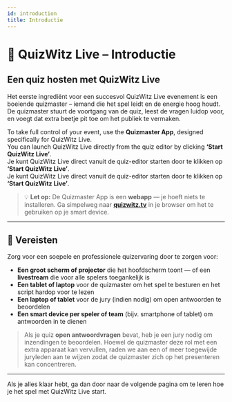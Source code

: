 ```yaml
---
id: introduction
title: Introductie
---
```


# 🎤 QuizWitz Live – Introductie

## Een quiz hosten met QuizWitz Live

Het eerste ingrediënt voor een succesvol QuizWitz Live evenement is een boeiende quizmaster – iemand die het spel leidt en de energie hoog houdt. De quizmaster stuurt de voortgang van de quiz, leest de vragen luidop voor, en voegt dat extra beetje pit toe om het publiek te vermaken.

To take full control of your event, use the **Quizmaster App**, designed specifically for QuizWitz Live.\
You can launch QuizWitz Live directly from the quiz editor by clicking **‘Start QuizWitz Live’**.\
Je kunt QuizWitz Live direct vanuit de quiz-editor starten door te klikken op **‘Start QuizWitz Live’**.\
Je kunt QuizWitz Live direct vanuit de quiz-editor starten door te klikken op **‘Start QuizWitz Live’**.

> 💡 **Let op:** De Quizmaster App is een **webapp** — je hoeft niets te installeren. Ga simpelweg naar [**quizwitz.tv**](https://quizwitz.tv) in je browser om het te gebruiken op je smart device.

---

## 🧰 Vereisten

Zorg voor een soepele en professionele quizervaring door te zorgen voor:

- **Een groot scherm of projector** die het hoofdscherm toont — of een **livestream** die voor alle spelers toegankelijk is
- **Een tablet of laptop** voor de quizmaster om het spel te besturen en het script hardop voor te lezen
- **Een laptop of tablet** voor de jury (indien nodig) om open antwoorden te beoordelen
- **Een smart device per speler of team** (bijv. smartphone of tablet) om antwoorden in te dienen

> Als je quiz **open antwoordvragen** bevat, heb je een jury nodig om inzendingen te beoordelen. Hoewel de quizmaster deze rol met een extra apparaat kan vervullen, raden we aan een of meer toegewijde juryleden aan te wijzen zodat de quizmaster zich op het presenteren kan concentreren.

---

Als je alles klaar hebt, ga dan door naar de volgende pagina om te leren hoe je het spel met QuizWitz Live start.
